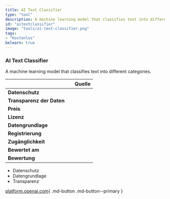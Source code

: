 ```yaml
---
title: AI Text Classifier
type: "tool"
description: A machine learning model that classifies text into different categories.
id: "aitextclassifier"
image: "tools/ai-text-classifier.png"
tags:
- "Kostenlos"
belearn: true
---
```


### AI Text Classifier

A machine learning model that classifies text into different categories.

|                           |                                                                                                       | Quelle |
|---------------------------|-------------------------------------------------------------------------------------------------------|--------|
| **Datenschutz**           |                                                                                                       |        |
| **Transparenz der Daten** |                                                                                                       |        |
| **Preis**                 |                                                                                                       |        |
| **Lizenz**                |                                                                                                       |        |
| **Datengrundlage**        |                                                                                                       |        |
| **Registrierung**         |                                                                                                       |        |
| **Zugänglichkeit**        |                                                                                                       |        |
| **Bewertet am**           |                                                                                                       |        |
| **Bewertung**             |                                                                                                       |        |

- Datenschutz
- Datengrundlage
- Transparenz

[platform.openai.com](https://platform.openai.com/ai-text-classifier){ .md-button .md-button--primary } 


